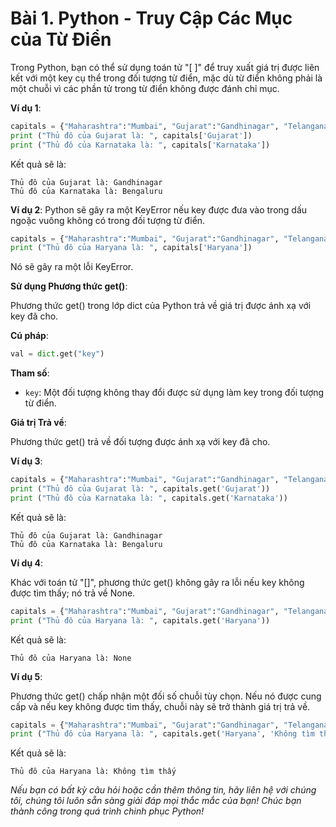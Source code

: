 # Bài 1. Python - Truy Cập Các Mục của Từ Điển

Trong Python, bạn có thể sử dụng toán tử "[ ]" để truy xuất giá trị được liên kết với một key cụ thể trong đối tượng từ điển, mặc dù từ điển không phải là một chuỗi vì các phần tử trong từ điển không được đánh chỉ mục.

**Ví dụ 1**:

```python
capitals = {"Maharashtra":"Mumbai", "Gujarat":"Gandhinagar", "Telangana":"Hyderabad", "Karnataka":"Bengaluru"}
print ("Thủ đô của Gujarat là: ", capitals['Gujarat'])
print ("Thủ đô của Karnataka là: ", capitals['Karnataka'])
```

Kết quả sẽ là:

```
Thủ đô của Gujarat là: Gandhinagar
Thủ đô của Karnataka là: Bengaluru
```

**Ví dụ 2**:
Python sẽ gây ra một KeyError nếu key được đưa vào trong dấu ngoặc vuông không có trong đối tượng từ điển.

```python
capitals = {"Maharashtra":"Mumbai", "Gujarat":"Gandhinagar", "Telangana":"Hyderabad", "Karnataka":"Bengaluru"}
print ("Thủ đô của Haryana là: ", capitals['Haryana'])
```

Nó sẽ gây ra một lỗi KeyError.

**Sử dụng Phương thức get()**:

Phương thức get() trong lớp dict của Python trả về giá trị được ánh xạ với key đã cho.

**Cú pháp**:

```python
val = dict.get("key")
```

**Tham số**:

- `key`: Một đối tượng không thay đổi được sử dụng làm key trong đối tượng từ điển.

**Giá trị Trả về**:

Phương thức get() trả về đối tượng được ánh xạ với key đã cho.

**Ví dụ 3**:

```python
capitals = {"Maharashtra":"Mumbai", "Gujarat":"Gandhinagar", "Telangana":"Hyderabad", "Karnataka":"Bengaluru"}
print ("Thủ đô của Gujarat là: ", capitals.get('Gujarat'))
print ("Thủ đô của Karnataka là: ", capitals.get('Karnataka'))
```

Kết quả sẽ là:

```
Thủ đô của Gujarat là: Gandhinagar
Thủ đô của Karnataka là: Bengaluru
```

**Ví dụ 4**:

Khác với toán tử "[]", phương thức get() không gây ra lỗi nếu key không được tìm thấy; nó trả về None.

```python
capitals = {"Maharashtra":"Mumbai", "Gujarat":"Gandhinagar", "Telangana":"Hyderabad", "Karnataka":"Bengaluru"}
print ("Thủ đô của Haryana là: ", capitals.get('Haryana'))
```

Kết quả sẽ là:

```
Thủ đô của Haryana là: None
```

**Ví dụ 5**:

Phương thức get() chấp nhận một đối số chuỗi tùy chọn. Nếu nó được cung cấp và nếu key không được tìm thấy, chuỗi này sẽ trở thành giá trị trả về.

```python
capitals = {"Maharashtra":"Mumbai", "Gujarat":"Gandhinagar", "Telangana":"Hyderabad", "Karnataka":"Bengaluru"}
print ("Thủ đô của Haryana là: ", capitals.get('Haryana', 'Không tìm thấy'))
```

Kết quả sẽ là:

```
Thủ đô của Haryana là: Không tìm thấy
```

*Nếu bạn có bất kỳ câu hỏi hoặc cần thêm thông tin, hãy liên hệ với chúng tôi, chúng tôi luôn sẵn sàng giải đáp mọi thắc mắc của bạn! Chúc bạn thành công trong quá trình chinh phục Python!*